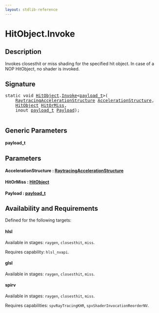 ```yaml
---
layout: stdlib-reference
---
```


# HitObject\.Invoke

## Description

Invokes closesthit or miss shading for the specified hit object. In case of a NOP HitObject, no
shader is invoked.




## Signature 

<pre>
<span class='code_keyword'>static</span> <span class="code_keyword">void</span> <a href="index.html" class="code_type">HitObject</a>.<a href="invoke-0.html">Invoke</a>&lt;<a href="invoke-0.html#typeparam-payload_t" class="code_type">payload_t</a>&gt;(
    <a href="index.html" class="code_type">RaytracingAccelerationStructure</a> <a href="invoke-0.html#decl-AccelerationStructure" class="code_param">AccelerationStructure</a>,
    <a href="index.html" class="code_type">HitObject</a> <a href="invoke-0.html#decl-HitOrMiss" class="code_param">HitOrMiss</a>,
    <span class="code_keyword">inout</span> <a href="invoke-0.html#typeparam-payload_t" class="code_type">payload_t</a> <a href="invoke-0.html#decl-Payload" class="code_param">Payload</a>);

</pre>

## Generic Parameters

####  <a id="typeparam-payload_t"></a>payload\_t

## Parameters

####  <a id="decl-AccelerationStructure"></a>AccelerationStructure  : [RaytracingAccelerationStructure](../raytracingaccelerationstructure-0am/index)
####  <a id="decl-HitOrMiss"></a>HitOrMiss  : [HitObject](index)
####  <a id="decl-Payload"></a>Payload  : [payload\_t](invoke-0#typeparam-payload_t)

## Availability and Requirements

Defined for the following targets:

#### hlsl
Available in stages: `raygen`, `closesthit`, `miss`.

Requires capability: `hlsl_nvapi`.
#### glsl
Available in stages: `raygen`, `closesthit`, `miss`.

#### spirv
Available in stages: `raygen`, `closesthit`, `miss`.

Requires capabilities: `spvRayTracingKHR`, `spvShaderInvocationReorderNV`.


